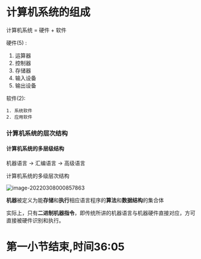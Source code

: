 # 计算机系统的组成

计算机系统 = 硬件 + 软件



硬件(5) : 

1. 运算器
2. 控制器
3. 存储器
4. 输入设备
5. 输出设备

软件(2): 

	1. 系统软件
 	2. 应用软件



### 计算机系统的层次结构

#### 计算机系统的多层级结构

机器语言 -> 汇编语言 -> 高级语言

计算机系统的多级层次结构

![image-20220308000857863](D:\OneDrive\各种笔记\计算机系统结构\note.assets\image-20220308000857863.png)



**机器**被定义为能**存储**和**执行**相应语言程序的**算法**和**数据结构**的集合体

实际上，只有**二进制机器指令**，即传统所讲的机器语言与机器硬件直接对应，方可直接被硬件识别和执行。



# 第一小节结束,时间36:05 